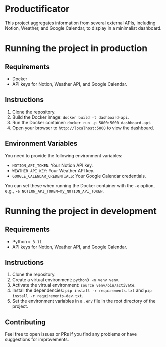 # Productificator

This project aggregates information from several external APIs, including Notion, Weather, and Google Calendar,
to display in a minimalist dashboard.

# Running the project in production

## Requirements

- Docker
- API keys for Notion, Weather API, and Google Calendar.

## Instructions

1. Clone the repository.
2. Build the Docker image: `docker build -t dashboard-api`.
3. Run the Docker container: `docker run -p 5000:5000 dashboard-api`.
4. Open your browser to `http://localhost:5000` to view the dashboard.

## Environment Variables

You need to provide the following environment variables:

- `NOTION_API_TOKEN`: Your Notion API key.
- `WEATHER_API_KEY`: Your Weather API key.
- `GOOGLE_CALENDAR_CREDENTIALS`: Your Google Calendar credentials.

You can set these when running the Docker container with the `-e` option,
e.g., `-e NOTION_API_TOKEN=my_NOTION_API_TOKEN`.

# Running the project in development

## Requirements

- Python `> 3.11`
- API keys for Notion, Weather API, and Google Calendar.

## Instructions

1. Clone the repository.
2. Create a virtual environment: `python3 -m venv venv`.
3. Activate the virtual environment: `source venv/bin/activate`.
4. Install the dependencies: `pip install -r requirements.txt` and `pip install -r requirements-dev.txt`.
5. Set the environment variables in a `.env` file in the root directory of the project.


## Contributing

Feel free to open issues or PRs if you find any problems or have suggestions for improvements.


